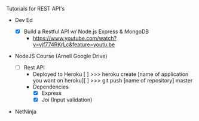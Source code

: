 Tutorials for REST API's

- Dev Ed

  - [x] Build a Restful API w/ Node.js Express & MongoDB
    - https://www.youtube.com/watch?v=vjf774RKrLc&feature=youtu.be

- NodeJS Course (Arnell Google Drive)

  - [ ] Rest API
    - Deployed to Heroku
      [ ] >>> heroku create [name of application you want on heroku][ ] >>> git push [name of repository] master
    - Dependencies
      - [x] Express
      - [x] Joi (Input validation)

- NetNinja
